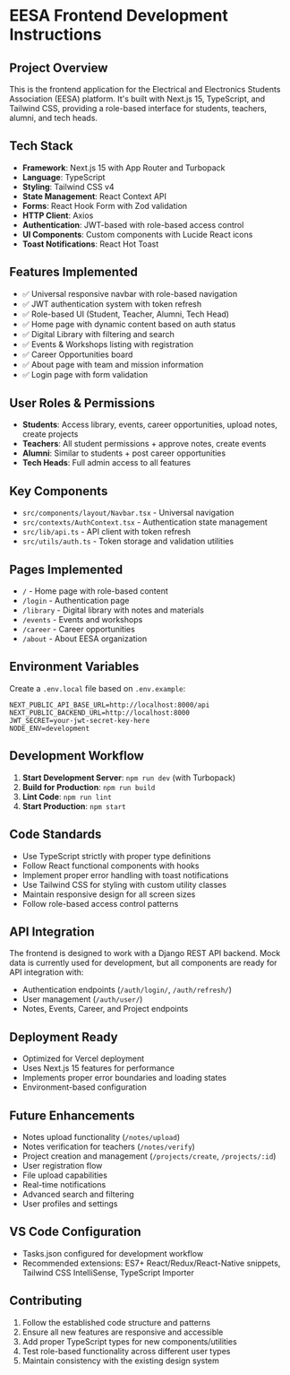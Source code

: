 # EESA Frontend Development Instructions

## Project Overview

This is the frontend application for the Electrical and Electronics Students Association (EESA) platform. It's built with Next.js 15, TypeScript, and Tailwind CSS, providing a role-based interface for students, teachers, alumni, and tech heads.

## Tech Stack

- **Framework**: Next.js 15 with App Router and Turbopack
- **Language**: TypeScript
- **Styling**: Tailwind CSS v4
- **State Management**: React Context API
- **Forms**: React Hook Form with Zod validation
- **HTTP Client**: Axios
- **Authentication**: JWT-based with role-based access control
- **UI Components**: Custom components with Lucide React icons
- **Toast Notifications**: React Hot Toast

## Features Implemented

- ✅ Universal responsive navbar with role-based navigation
- ✅ JWT authentication system with token refresh
- ✅ Role-based UI (Student, Teacher, Alumni, Tech Head)
- ✅ Home page with dynamic content based on auth status
- ✅ Digital Library with filtering and search
- ✅ Events & Workshops listing with registration
- ✅ Career Opportunities board
- ✅ About page with team and mission information
- ✅ Login page with form validation

## User Roles & Permissions

- **Students**: Access library, events, career opportunities, upload notes, create projects
- **Teachers**: All student permissions + approve notes, create events
- **Alumni**: Similar to students + post career opportunities
- **Tech Heads**: Full admin access to all features

## Key Components

- `src/components/layout/Navbar.tsx` - Universal navigation
- `src/contexts/AuthContext.tsx` - Authentication state management
- `src/lib/api.ts` - API client with token refresh
- `src/utils/auth.ts` - Token storage and validation utilities

## Pages Implemented

- `/` - Home page with role-based content
- `/login` - Authentication page
- `/library` - Digital library with notes and materials
- `/events` - Events and workshops
- `/career` - Career opportunities
- `/about` - About EESA organization

## Environment Variables

Create a `.env.local` file based on `.env.example`:

```env
NEXT_PUBLIC_API_BASE_URL=http://localhost:8000/api
NEXT_PUBLIC_BACKEND_URL=http://localhost:8000
JWT_SECRET=your-jwt-secret-key-here
NODE_ENV=development
```

## Development Workflow

1. **Start Development Server**: `npm run dev` (with Turbopack)
2. **Build for Production**: `npm run build`
3. **Lint Code**: `npm run lint`
4. **Start Production**: `npm start`

## Code Standards

- Use TypeScript strictly with proper type definitions
- Follow React functional components with hooks
- Implement proper error handling with toast notifications
- Use Tailwind CSS for styling with custom utility classes
- Maintain responsive design for all screen sizes
- Follow role-based access control patterns

## API Integration

The frontend is designed to work with a Django REST API backend. Mock data is currently used for development, but all components are ready for API integration with:

- Authentication endpoints (`/auth/login/`, `/auth/refresh/`)
- User management (`/auth/user/`)
- Notes, Events, Career, and Project endpoints

## Deployment Ready

- Optimized for Vercel deployment
- Uses Next.js 15 features for performance
- Implements proper error boundaries and loading states
- Environment-based configuration

## Future Enhancements

- Notes upload functionality (`/notes/upload`)
- Notes verification for teachers (`/notes/verify`)
- Project creation and management (`/projects/create`, `/projects/:id`)
- User registration flow
- File upload capabilities
- Real-time notifications
- Advanced search and filtering
- User profiles and settings

## VS Code Configuration

- Tasks.json configured for development workflow
- Recommended extensions: ES7+ React/Redux/React-Native snippets, Tailwind CSS IntelliSense, TypeScript Importer

## Contributing

1. Follow the established code structure and patterns
2. Ensure all new features are responsive and accessible
3. Add proper TypeScript types for new components/utilities
4. Test role-based functionality across different user types
5. Maintain consistency with the existing design system
